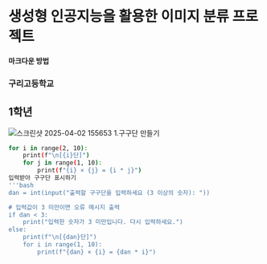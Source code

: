 # 생성형 인공지능을 활용한 이미지 분류 프로젝트
#### 마크다운 방법
### 구리고등학교
## 1학년
![스크린샷 2025-04-02 155653](https://github.com/user-attachments/assets/6424c412-e33d-476a-9b0f-b979b6c7cbb1)
1.구구단 만들기
```bash
for i in range(2, 10):  
    print(f"\n[{i}단]")
    for j in range(1, 10):  
        print(f"{i} × {j} = {i * j}")
입력받아 구구단 표시하기
'''bash
dan = int(input("출력할 구구단을 입력하세요 (3 이상의 숫자): "))

# 입력값이 3 미만이면 오류 메시지 출력
if dan < 3:
    print("입력한 숫자가 3 미만입니다. 다시 입력하세요.")
else:
    print(f"\n[{dan}단]")
    for i in range(1, 10):
        print(f"{dan} × {i} = {dan * i}")
